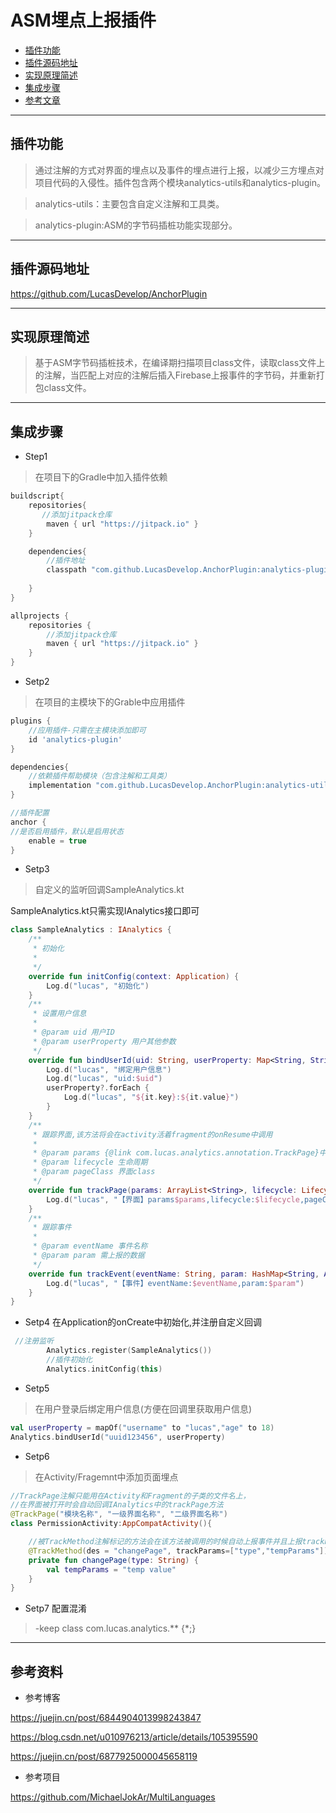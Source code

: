 # ASM埋点上报插件

- [插件功能](#插件功能)
- [插件源码地址](#插件源码地址)
- [实现原理简述](#实现原理简述)
- [集成步骤](#集成步骤)
- [参考文章](#参考文章)

----

## 插件功能

> 通过注解的方式对界面的埋点以及事件的埋点进行上报，以减少三方埋点对项目代码的入侵性。插件包含两个模块analytics-utils和analytics-plugin。

> analytics-utils：主要包含自定义注解和工具类。

> analytics-plugin:ASM的字节码插桩功能实现部分。

----


## 插件源码地址

https://github.com/LucasDevelop/AnchorPlugin

----

## 实现原理简述

> 基于ASM字节码插桩技术，在编译期扫描项目class文件，读取class文件上的注解，当匹配上对应的注解后插入Firebase上报事件的字节码，并重新打包class文件。
----
## 集成步骤

- Step1

> 在项目下的Gradle中加入插件依赖

```groovy
buildscript{
    repositories{
       //添加jitpack仓库
        maven { url "https://jitpack.io" }
    }

    dependencies{
        //插件地址
        classpath "com.github.LucasDevelop.AnchorPlugin:analytics-plugin:1.0.2-release"
       
    }
}

allprojects {
    repositories {
        //添加jitpack仓库
        maven { url "https://jitpack.io" }
    }
}
```

- Setp2

> 在项目的主模块下的Grable中应用插件

```groovy
plugins {
    //应用插件-只需在主模块添加即可
    id 'analytics-plugin'
}

dependencies{
    //依赖插件帮助模块（包含注解和工具类）
    implementation "com.github.LucasDevelop.AnchorPlugin:analytics-utils:1.0.2-release"
}

//插件配置
anchor {
//是否启用插件，默认是启用状态
    enable = true
}

```

- Setp3

> 自定义的监听回调SampleAnalytics.kt

SampleAnalytics.kt只需实现IAnalytics接口即可

```kotlin
class SampleAnalytics : IAnalytics {
    /**
     * 初始化
     *
     */
    override fun initConfig(context: Application) {
        Log.d("lucas", "初始化")
    }
    /**
     * 设置用户信息
     *
     * @param uid 用户ID
     * @param userProperty 用户其他参数
     */
    override fun bindUserId(uid: String, userProperty: Map<String, String>?) {
        Log.d("lucas", "绑定用户信息")
        Log.d("lucas", "uid:$uid")
        userProperty?.forEach {
            Log.d("lucas", "${it.key}:${it.value}")
        }
    }
    /**
     * 跟踪界面,该方法将会在activity活着fragment的onResume中调用
     *
     * @param params {@link com.lucas.analytics.annotation.TrackPage}中的参数
     * @param lifecycle 生命周期
     * @param pageClass 界面class
     */
    override fun trackPage(params: ArrayList<String>, lifecycle: Lifecycle, pageClass: Class<*>) {
        Log.d("lucas", "【界面】params$params,lifecycle:$lifecycle,pageClass:${pageClass.simpleName}")
    }
    /**
     * 跟踪事件
     *
     * @param eventName 事件名称
     * @param param 需上报的数据
     */
    override fun trackEvent(eventName: String, param: HashMap<String, Any>?) {
        Log.d("lucas", "【事件】eventName:$eventName,param:$param")
    }
}
```
- Setp4
在Application的onCreate中初始化,并注册自定义回调
```kotlin
 //注册监听
        Analytics.register(SampleAnalytics())
        //插件初始化
        Analytics.initConfig(this)
```
- Setp5
> 在用户登录后绑定用户信息(方便在回调里获取用户信息)

```kotlin
val userProperty = mapOf("username" to "lucas","age" to 18)
Analytics.bindUserId("uuid123456", userProperty)
```
- Setp6
> 在Activity/Fragemnt中添加页面埋点

```kotlin
//TrackPage注解只能用在Activity和Fragment的子类的文件名上，
//在界面被打开时会自动回调IAnalytics中的trackPage方法
@TrackPage("模块名称", "一级界面名称", "二级界面名称")
class PermissionActivity:AppCompatActivity(){

    //被TrackMethod注解标记的方法会在该方法被调用的时候自动上报事件并且上报trackParams中指定的参数以及参数的值(参数包括方法参数以及方法内的本地变量)，可以作用在任何类的任何方法上。
    @TrackMethod(des = "changePage", trackParams=["type","tempParams"])
    private fun changePage(type: String) {
        val tempParams = "temp value"
    }
}
```

- Setp7
配置混淆

> -keep class  com.lucas.analytics.** {*;}


----
## 参考资料

- 参考博客

<https://juejin.cn/post/6844904013998243847>

<https://blog.csdn.net/u010976213/article/details/105395590>

<https://juejin.cn/post/6877925000045658119>

- 参考项目

<https://github.com/MichaelJokAr/MultiLanguages>

